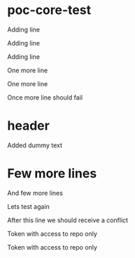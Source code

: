 # poc-core-test

Adding line

Adding line


Adding line

One more line

One more line

Once more line should fail

# header

Added dummy text

# Few more lines

And few more lines

Lets test again

After this line we should receive a conflict

Token with access to repo only

Token with access to repo only

